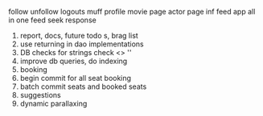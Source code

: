 follow unfollow
logouts
muff profile
movie page
actor page
inf feed app
    all in one feed
seek response

1. report, docs, future todo s, brag list
1. use returning in dao implementations
1. DB checks for strings check <> ''
1. improve db queries, do indexing
1. booking
1. begin commit for all seat booking
1. batch commit seats and booked seats
1. suggestions
1. dynamic parallaxing
